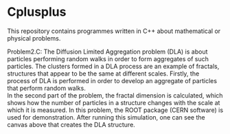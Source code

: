# Cplusplus

This repository contains programmes written in C++ about mathematical or physical problems.


Problem2.C: The Diffusion Limited Aggregation problem (DLA) is about particles performing random walks in order to form aggregates of such particles. 
The clusters formed in a DLA process are an example of fractals, structures that appear to be the same at different scales. 
Firstly, the process of DLA is performed in order to develop an aggregate of particles that perform random walks.  
In the second part of the problem, the fractal dimension is calculated, which shows how the number of particles in a structure changes
with the scale at which it is measured. 
In this problem, the ROOT package (CERN software) is used for demonstration. After running this simulation, one can see the canvas above 
that creates the DLA structure.
